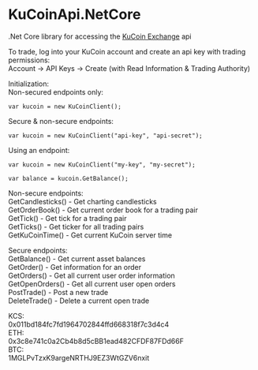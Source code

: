 # KuCoinApi.NetCore
.Net Core library for accessing the [KuCoin Exchange](https://www.kucoin.com) api  
  
To trade, log into your KuCoin account and create an api key with trading permissions:  
Account -> API Keys -> Create (with Read Information & Trading Authority)  
  
Initialization:  
Non-secured endpoints only:  
```
var kucoin = new KuCoinClient();
```  
  
Secure & non-secure endpoints:  
```
var kucoin = new KuCoinClient("api-key", "api-secret");
```  

Using an endpoint:  
```
var kucoin = new KuCoinClient("my-key", "my-secret");  
  
var balance = kucoin.GetBalance();
```  

Non-secure endpoints:  
GetCandlesticks() - Get charting candlesticks  
GetOrderBook() - Get current order book for a trading pair  
GetTick() - Get tick for a trading pair  
GetTicks() - Get ticker for all trading pairs  
GetKuCoinTime() - Get current KuCoin server time  

Secure endpoints:  
GetBalance() - Get current asset balances  
GetOrder() - Get information for an order  
GetOrders() - Get all current user order information  
GetOpenOrders() - Get all current user open orders   
PostTrade() - Post a new trade  
DeleteTrade() - Delete a current open trade  

KCS:  
0x011bd184fc7fd1964702844ffd668318f7c3d4c4  
ETH:  
0x3c8e741c0a2Cb4b8d5cBB1ead482CFDF87FDd66F  
BTC:  
1MGLPvTzxK9argeNRTHJ9EZ3WtGZV6nxit  
